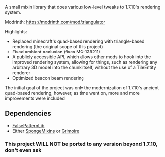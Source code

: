 A small mixin library that does various low-level tweaks to 1.7.10's rendering system.

Modrinth: https://modrinth.com/mod/triangulator

Highlights:
- Replaced minecraft's quad-based rendering with triangle-based rendering (the original scope of this project)
- Fixed ambient occlusion (fixes MC-138211)
- A publicly accessible API, which allows other mods to hook into the improved rendering system, allowing for things, such as rendering any arbitrary 3D model into the chunk itself, without the use of a TileEntity renderer
 - Optimized beacon beam rendering

The initial goal of the project was only the modernization of 1.7.10's ancient quad-based rendering, however, as time went on, more and more improvements were included

## Dependencies
- [FalsePatternLib](https://modrinth.com/mod/fplib)
- Either [SpongeMixins](https://modrinth.com/mod/spongemixin1710) or [Grimoire](https://github.com/CrucibleMC/Grimoire-legacy)

### This project WILL NOT be ported to any version beyond 1.7.10, don't even ask
